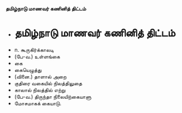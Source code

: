 **தமிழ்நாடு மாணவர் கணினித் திட்டம்**
- # தமிழ்நாடு மாணவர் கணினித் திட்டம்
- n. கூருகிர்க்காலடி
- (பே-வ.) உள்ளங்கை
- கை
- கையெழுத்து
- (வினை.) தாளால் அறை
- குதிரை வகையில் நிலத்திலுதை
- காலால் நிலத்தில் எற்று
- (பே-வ.) திருந்தா நிலையிற்கையாளு
- மோசமாகக் கையாடு.

